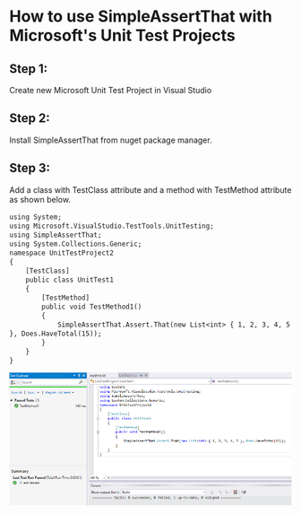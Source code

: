 # How to use SimpleAssertThat with Microsoft's Unit Test Projects

## Step 1: 
Create new Microsoft Unit Test Project in Visual Studio

## Step 2:
Install SimpleAssertThat from nuget package manager.

## Step 3: 
Add a class with TestClass attribute and a method with TestMethod attribute as shown below.
```
using System;
using Microsoft.VisualStudio.TestTools.UnitTesting;
using SimpleAssertThat;
using System.Collections.Generic;
namespace UnitTestProject2
{
    [TestClass]
    public class UnitTest1
    {
        [TestMethod]
        public void TestMethod1()
        {
            SimpleAssertThat.Assert.That(new List<int> { 1, 2, 3, 4, 5 }, Does.HaveTotal(15));
        }
    }
}
```
![MS Unit Tests with SimpleAssertThat](https://github.com/GautamSMok/SimpleAssertThat/blob/master/MSUTest.PNG)

